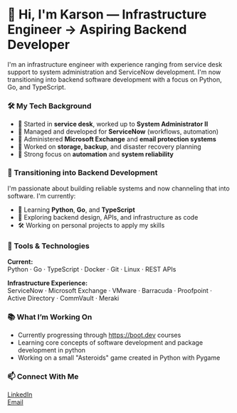 # 👋 Hi, I'm Karson — Infrastructure Engineer → Aspiring Backend Developer

I'm an infrastructure engineer with experience ranging from service desk support to system administration and ServiceNow development. I'm now transitioning into backend software development with a focus on Python, Go, and TypeScript.

### 🛠️ My Tech Background

- 💼 Started in **service desk**, worked up to **System Administrator II**
- 🧰 Managed and developed for **ServiceNow** (workflows, automation)
- 📧 Administered **Microsoft Exchange** and **email protection systems**
- 💾 Worked on **storage, backup**, and disaster recovery planning
- 🤖 Strong focus on **automation** and **system reliability**

### 🚀 Transitioning into Backend Development

I'm passionate about building reliable systems and now channeling that into software. I'm currently:

- 📘 Learning **Python**, **Go**, and **TypeScript**
- 🧪 Exploring backend design, APIs, and infrastructure as code
- 🛠️ Working on personal projects to apply my skills

### 🧰 Tools & Technologies

**Current:**  
Python · Go · TypeScript · Docker · Git · Linux · REST APIs

**Infrastructure Experience:**  
ServiceNow · Microsoft Exchange · VMware · Barracuda · Proofpoint · Active Directory · CommVault · Meraki

### 📚 What I’m Working On

- Currently progressing through https://boot.dev courses
- Learning core concepts of software development and package development in python
- Working on a small "Asteroids" game created in Python with Pygame


### 📫 Connect With Me

[LinkedIn](https://www.linkedin.com/in/karson-bryant-671714159/)  
[Email](mailto:karson.r.bryant@outlook.com)  

<!--
**KarBryant/KarBryant** is a ✨ _special_ ✨ repository because its `README.md` (this file) appears on your GitHub profile.

Here are some ideas to get you started:

- 🔭 I’m currently working on ...
- 🌱 I’m currently learning ...
- 👯 I’m looking to collaborate on ...
- 🤔 I’m looking for help with ...
- 💬 Ask me about ...
- 📫 How to reach me: ...
- 😄 Pronouns: ...
- ⚡ Fun fact: ...
-->
